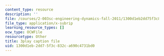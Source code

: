 ```yaml
---
content_type: resource
description: ''
file: /courses/2-003sc-engineering-dynamics-fall-2011/1300d1eb2dd75f3c832ca690c4731bd0_9CPA6WG6mRo.vtt
file_type: application/x-subrip
learning_resource_types: []
ocw_type: OCWFile
resourcetype: Other
title: 3play caption file
uid: 1300d1eb-2dd7-5f3c-832c-a690c4731bd0
---
```

